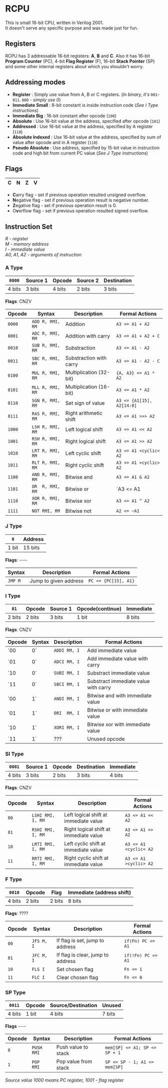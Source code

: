 # RCPU
This is small 16-bit CPU, written in Verilog 2001. <br>
It doesn't serve any specific purpose and was made just for fun.

## Registers
RCPU has 3 addressable 16-bit registers: **A**, **B** and **C**.
Also it has 16-bit **Program Counter** (PC), 4-bit **Flag Register** (F), 16-bit **Stack Pointer** (SP)
and some other internal registers about which you shouldn't worry.

## Addressing modes

- **Register** : Simply use value from A, B or C registers. (_In binary, it's_ `001`-`011`. `000` - _simply use 0_)
- **Immediate Small** : 8-bit constant is inside instruction code (_See I Type instructions_)
- **Immediate Big** : 16-bit constant after opcode (`100`)
- **Absolute** : Use 16-bit value at the address, specified after opcode (`101`)
- **Addressed** : Use 16-bit value at the address, specified by A register (`110`)
- **Absolute Indexed** : Use 16-bit value at the address, specified by sum of value after opcode and in A register (`110`)
- **Pseudo Absolute** : Use address, specified by 15-bit value in instruction code and high bit from current PC value
(_See J Type instructions_)

## Flags

| C | N | Z | V |
|---|---|---|---|

- **C**arry flag - set if previous operation resulted unsigned overflow.
- **N**egative flag - set if previous operation result is negative number.
- **Z**egative flag - set if previous operation result is 0.
- O**v**erflow flag - set if previous operation resulted signed overflow.

## Instruction Set
_R - register <br>
M - memory address <br>
I - immediate value <br>
A0, A1, A2 - arguments of instruction_ <br>

### A Type
| `0000` | Source 1 | Opcode | Source 2 | Destination |
|--------|----------|--------|----------|-------------|
| 4 bits | 3 bits   | 4 bits | 2 bits   | 3 bits      |
**Flags**: CNZV

Opcode |        Syntax    |     Description         | Formal Actions
-------|------------------|-------------------------|--------------------
`0000` | `ADD R, RMI, RM` | Addition                | `A3 <= A1 + A2`
`0001` | `ADC R, RMI, RM` | Addition with carry     | `A3 <= A1 + A2 + C`
`0010` | `SUB R, RMI, RM` | Substraction            | `A3 <= A1 - A2`
`0011` | `SBC R, RMI, RM` | Substraction with carry | `A3 <= A1 - A2 - C`
`0100` | `MUL R, RMI, RM` | Multiplication (32-bit) | `{A, A3} <= A1 * A2`
`0101` | `MLL R, RMI, RM` | Multiplication (16-bit) | `A3 <= A1 * A2`
`0110` | `SGN R, RMI, RM` | Set sign of value       | `A3 <= {A1[15], A2[14:0]`
`0111` | `RAS R, RMI, RM` | Right arithmetic shift  | `A3 <= A1 >>> A2`
`1000` | `LSH R, RMI, RM` | Left logical shift      | `A3 <= A1 << A2`
`1001` | `RSH R, RMI, RM` | Right logical shift     | `A3 <= A1 >> A2`
`1010` | `LRT R, RMI, RM` | Left cyclic shift       | `A3 <= A1 <cyclic< A2`
`1011` | `RLT R, RMI, RM` | Right cyclic shift      | `A3 <= A1 >cyclic> A2`
`1100` | `AND R, RMI, RM` | Bitwise and             | `A3 <= A1 & A2`
`1101` | `OR  R, RMI, RM` | Bitwise or              | `A3 <= A1 | A2`
`1110` | `XOR R, RMI, RM` | Bitwise xor             | `A3 <= A1 ^ A2`
`1111` | `NOT RMI, RM`    | Bitwise not             | `A2 <= ~A1`

### J Type
|  `0`  | Address |
|-------|---------|
| 1 bit | 15 bits |
**Flags**: ----

  Syntax  |     Description                | Formal Actions
----------|--------------------------------|--------------------
 `JMP M`  | Jump to given address          | `PC <= {PC[15], A1}`

### I Type
|  `01`  | Opcode | Source 1 | Opcode(continue) | Immediate |
|--------|--------|----------|------------------|-----------|
| 2 bits | 2 bits |  3 bits  | 1 bit            | 8 bits    |
**Flags**: CNZV

Opcode |     Syntax   |     Description                | Formal Actions
-------|--------------|--------------------------------------|--------------------
`00|0`  | `ADDI RM, I` | Add immediate value                  | `A1 <= A1 + A2`
`01|0`  | `ADCI RM, I` | Add immediate value with carry       | `A1 <= A1 + A2 + C`
`10|0`  | `SUBI RM, I` | Substract immediate value            | `A1 <= A1 - A2`
`11|0`  | `SBCI RM, I` | Substract immediate value with carry | `A1 <= A1 - A2 - C`
`00|1`  | `ANDI RM, I` | Bitwise and with immediate value     | `A1 <= A1 & A2`
`01|1`  | `ORI  RM, I` | Bitwise or with immediate value      | `A1 <= A1 | A2`
`10|1`  | `XORI RM, I` | Bitwise xor with immediate value     | `A1 <= A1 ^ A2`
`11|1`  | ???          | Unused opcode                        |

### SI Type
| `0001` | Source 1 | Opcode | Destination | Immediate |
|--------|----------|--------|-------------|-----------|
| 4 bits |  3 bits  | 2 bits |   3 bits    |   4 bits  |
**Flags**: CNZV

Opcode |     Syntax        |     Description                        | Formal Actions
-------|-------------------|----------------------------------------|--------------------
`00`   | `LSHI RMI, I, RM` | Left logical shift at immediate value  | `A3 <= A1 << A2`
`01`   | `RSHI RMI, I, RM` | Right logical shift at immediate value | `A3 <= A1 >> A2`
`10`   | `LRTI RMI, I, RM` | Left cyclic shift at immediate value   | `A3 <= A1 <cyclic< A2`
`11`   | `RRTI RMI, I, RM` | Right cyclic shift at immediate value  | `A3 <= A1 >cyclic> A2`

### F Type
| `0010` | Opcode |  Flag  | Immediate (address shift) |
|--------|--------|--------|---------------------------|
| 4 bits | 2 bits | 2 bits |          8 bits           |
**Flags**: ????

Opcode |   Syntax     |     Description                                     | Formal Actions
-------|--------------|-----------------------------------------------------|--------------------
`00`   | `JFS M, I`   | If flag is set, jump to address   | `if(Fn) PC <= A1`
`01`   | `JFC M, I`   | If flag is clear, jump to address | `if(!Fn) PC <= A1`
`10`   | `FLS I`      | Set chosen flag                   | `Fn <= 1`
`11`   | `FLC I`      | Clear chosen flag                 | `Fn <= 0`

### SP Type
| `0011` | Opcode | Source/Destination | Unused |
|--------|--------|--------------------|--------|
| 4 bits |  1 bit | 4 bits             | 7 bits |
**Flags** ----

Opcode |   Syntax     |     Description      | Formal Actions
-------|--------------|----------------------|--------------------
`0`    | `PUSH RMI`   | Push value to stack  | `mem[SP] <= A1; SP <= SP + 1`
`1`    | `POP  RMI`   | Pop value from stack | `SP <= SP - 1; A1 <= mem[SP]`

_Source value 1000 means PC register, 1001 - flag register_
